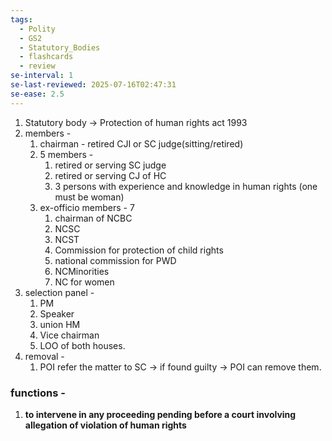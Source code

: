 ```yaml
---
tags:
  - Polity
  - GS2
  - Statutory_Bodies
  - flashcards
  - review
se-interval: 1
se-last-reviewed: 2025-07-16T02:47:31
se-ease: 2.5
---
```

1. Statutory body -> Protection of human rights act 1993
2. members - 
	1. chairman - retired CJI or SC judge(sitting/retired)
	2. 5 members - 
		1. retired or serving SC judge
		2. retired or serving CJ of HC
		3. 3 persons with experience and knowledge in human rights (one must be woman)
	3. ex-officio members - 7
		1. chairman of NCBC
		2. NCSC
		3. NCST
		4. Commission for protection of child rights
		5. national commission for PWD
		6. NCMinorities
		7. NC for women
3. selection panel - 
	1. PM
	2. Speaker
	3. union HM
	4. Vice chairman
	5. LOO of both houses.
4. removal - 
	1. POI refer the matter to SC -> if found guilty -> POI can remove them.
### functions - 
1. **to intervene in any proceeding pending before a court involving allegation of violation of human rights**